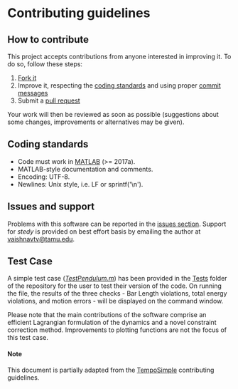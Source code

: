 # Contributing guidelines

## How to contribute

This project accepts contributions from anyone interested in improving it. To do so, follow these steps:

1. [Fork it](https://github.com/uqLab/stedy/fork)
2. Improve it, respecting the <a href="#codstand">coding standards</a> and
using proper [commit messages](https://chris.beams.io/posts/git-commit/)
3. Submit a [pull request](https://help.github.com/articles/creating-a-pull-request)

Your work will then be reviewed as soon as possible (suggestions about some
changes, improvements or alternatives may be given).

<a name="codstand" />

## Coding standards

* Code must work in [MATLAB] (>= 2017a).
* MATLAB-style documentation and comments.
* Encoding: UTF-8.
* Newlines: Unix style, i.e. LF or sprintf('\n').

## Issues and support

Problems with this software can be reported in the [issues section](https://github.com/uqLab/stedy/issues).
Support for *stedy* is provided on best effort basis by emailing the author at vaishnavtv@tamu.edu.

## Test Case
A simple test case ([*TestPendulum.m*]) has been provided in the [Tests] folder of the repository for the user to test their version of the code.
On running the file, the results of the three checks - Bar Length violations, total energy violations, and motion errors - will be displayed on the command window.

Please note that the main contributions of the software comprise an efficient Lagrangian formulation of the dynamics and a novel constraint correction method. Improvements to plotting functions are not the focus of this test case.

#### Note

This document is partially adapted from the [TempoSimple](https://github.com/gnugat-legacy/tempo-simple/blob/master/CONTRIBUTING.md)
contributing guidelines.

[MATLAB]: http://www.mathworks.com/products/matlab/
[Tests]: https://github.com/uqLab/stedy/tree/master/Tests
[*TestPendulum.m*]: https://github.com/uqLab/stedy/blob/master/Tests/TestPendulum.m
